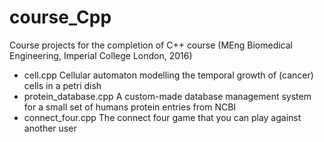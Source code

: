 # course_Cpp
Course projects for the completion of C++ course (MEng Biomedical Engineering, Imperial College London, 2016)

- cell.cpp                  Cellular automaton modelling the temporal growth of (cancer) cells in a petri dish 
- protein_database.cpp      A custom-made database management system for a small set of humans protein entries from NCBI
- connect_four.cpp          The connect four game that you can play against another user
